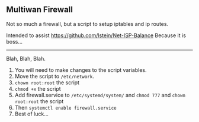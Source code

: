 ## Multiwan Firewall

Not so much a firewall, but a script to setup iptables and ip routes.

Intended to assist https://github.com/lstein/Net-ISP-Balance
Because it is boss...

-----

Blah, Blah, Blah.

1. You will need to make changes to the script variables.
2. Move the script to `/etc/network`.
3. `chown root:root` the script
4. `chmod +x` the script
5. Add firewall.service to `/etc/systemd/system/` and `chmod 777` and `chown root:root` the script
6. Then `systemctl enable firewall.service`
7. Best of luck...
